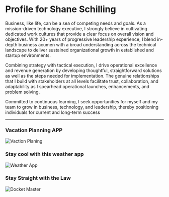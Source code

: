 
# Profile for Shane Schilling

Business, like life, can be a sea of competing needs and goals. As a mission-driven technology executive, I strongly believe in cultivating dedicated work cultures that provide a clear focus on overall vision and objectives. With 20+ years of progressive leadership experience, I blend in-depth business acumen with a broad understanding across the technical landscape to deliver sustained organizational growth in established and startup environments.

Combining strategy with tactical execution, I drive operational excellence and revenue generation by developing thoughtful, straightforward solutions as well as the steps needed for implementation. The genuine relationships that I build with stakeholders at all levels facilitate trust, collaboration, and adaptability as I spearhead operational launches, enhancements, and problem solving. 

Committed to continuous learning, I seek opportunities for myself and my team to grow in business, technology, and leadership, thereby positioning individuals for current and long-term success 

---
### Vacation Planning APP
![Vaction Planing](https://trilambda122.github.io/trilambda122/Vacation%20Destination.png)

### Stay cool with this weather app
![Weather App](https://trilambda122.github.io/trilambda122/Weather-app.png)

### Stay Straight with the Law
![Docket Master](https://trilambda122.github.io/trilambda122/docketmaster-authentication.png)



